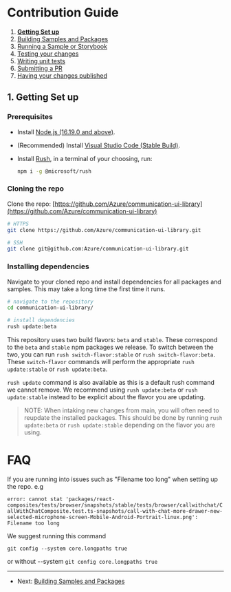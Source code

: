 # Contribution Guide

1. **[Getting Set up](<./1. getting-set-up.md>)**
2. [Building Samples and Packages](<./2. build-samples-and-packages.md>)
3. [Running a Sample or Storybook](<./3. running-a-sample-or-storybook.md>)
4. [Testing your changes](<./4. testing-your-changes.md>)
5. [Writing unit tests](<./5. writing-unit-tests.md>)
6. [Submitting a PR](<./6. submitting-a-pr.md>)
7. [Having your changes published](<./7. having-your-changes-published.md>)

## 1. Getting Set up

### Prerequisites

- Install [Node.js (16.19.0 and above)](https://nodejs.org/en/download/).
- (Recommended) Install [Visual Studio Code (Stable Build)](https://code.visualstudio.com/Download).
- Install [Rush](https://rushjs.io/), in a terminal of your choosing, run:

    ```bash
    npm i -g @microsoft/rush
    ```

### Cloning the repo

Clone the repo: [https://github.com/Azure/communication-ui-library](https://github.com/Azure/communication-ui-library)

```bash
# HTTPS
git clone https://github.com/Azure/communication-ui-library.git

# SSH
git clone git@github.com:Azure/communication-ui-library.git
```

### Installing dependencies

Navigate to your cloned repo and install dependencies for all packages and samples. This may take a long time the first time it runs.

```bash
# navigate to the repository
cd communication-ui-library/

# install dependencies
rush update:beta
```

This repository uses two build flavors: `beta` and `stable`. These correspond to the `beta` and `stable` npm packages we release. To switch between the two, you can run `rush switch-flavor:stable` or `rush switch-flavor:beta`. These `switch-flavor` commands will perform the appropriate `rush update:stable` or `rush update:beta`.

`rush update` command is also available as this is a default rush command we cannot remove. We recommend using `rush update:beta` or `rush update:stable` instead to be explicit about the flavor you are updating.

> NOTE: When intaking new changes from main, you will often need to reupdate the installed packages. This should be done by running `rush update:beta` or `rush update:stable` depending on the flavor you are using.

# FAQ
If you are running into issues such as "Filename too long" when setting up the repo.
e.g

`error: cannot stat 'packages/react-composites/tests/browser/snapshots/stable/tests/browser/callwithchat/CallWithChatComposite.test.ts-snapshots/call-with-chat-more-drawer-new-selected-microphone-screen-Mobile-Android-Portrait-linux.png': Filename too long`

We suggest running this command

`git config --system core.longpaths true`

or without --system
`git config core.longpaths true`

---

- Next: [Building Samples and Packages](<./2. build-samples-and-packages.md>)
